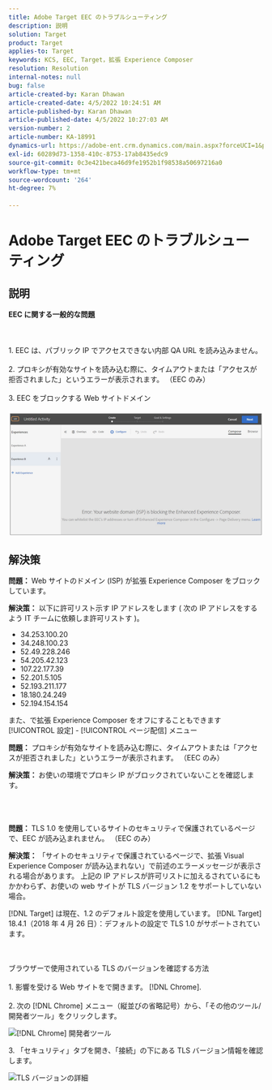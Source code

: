 ```yaml
---
title: Adobe Target EEC のトラブルシューティング
description: 説明
solution: Target
product: Target
applies-to: Target
keywords: KCS, EEC, Target，拡張 Experience Composer
resolution: Resolution
internal-notes: null
bug: false
article-created-by: Karan Dhawan
article-created-date: 4/5/2022 10:24:51 AM
article-published-by: Karan Dhawan
article-published-date: 4/5/2022 10:27:03 AM
version-number: 2
article-number: KA-18991
dynamics-url: https://adobe-ent.crm.dynamics.com/main.aspx?forceUCI=1&pagetype=entityrecord&etn=knowledgearticle&id=b7c7fe9c-cab4-ec11-983f-000d3a5d0d73
exl-id: 60289d73-1358-410c-8753-17ab8435edc9
source-git-commit: 0c3e421beca46d9fe1952b1f98538a50697216a0
workflow-type: tm+mt
source-wordcount: '264'
ht-degree: 7%

---
```


# Adobe Target EEC のトラブルシューティング

## 説明

<b>EEC に関する一般的な問題</b><br><br> <br><br>1. EEC は、パブリック IP でアクセスできない内部 QA URL を読み込みません。<br><br>2. プロキシが有効なサイトを読み込む際に、タイムアウトまたは「アクセスが拒否されました」というエラーが表示されます。 （EEC のみ）<br><br>3. EEC をブロックする Web サイトドメイン<br><br>![](assets/___b9c7fe9c-cab4-ec11-983f-000d3a5d0d73___.png)

## 解決策


<b>問題： </b>Web サイトのドメイン (ISP) が拡張 Experience Composer をブロックしています。

<b>解決策：</b> 以下に許可リスト示す IP アドレスをします ( 次の IP アドレスをするよう IT チームに依頼しま許可リストす )。



- 34.253.100.20
- 34.248.100.23
- 52.49.228.246
- 54.205.42.123
- 107.22.177.39
- 52.201.5.105
- 52.193.211.177
- 18.180.24.249
- 52.194.154.154


また、で拡張 Experience Composer をオフにすることもできます [!UICONTROL 設定] - [!UICONTROL ページ配信] メニュー





<b>問題：</b> プロキシが有効なサイトを読み込む際に、タイムアウトまたは「アクセスが拒否されました」というエラーが表示されます。 （EEC のみ）

<b>解決策： </b>お使いの環境でプロキシ IP がブロックされていないことを確認します。
<br><br> <br><br>


<b>問題： </b>TLS 1.0 を使用しているサイトのセキュリティで保護されているページで、EEC が読み込まれません。 （EEC のみ）

<b>解決策： </b>「サイトのセキュリティで保護されているページで、拡張 Visual Experience Composer が読み込まれない」で前述のエラーメッセージが表示される場合があります。 上記の IP アドレスが許可リストに加えるされているにもかかわらず、お使いの web サイトが TLS バージョン 1.2 をサポートしていない場合。

[!DNL Target] は現在、1.2 のデフォルト設定を使用しています。 [!DNL Target] 18.4.1（2018 年 4 月 26 日）：デフォルトの設定で TLS 1.0 がサポートされています。


<br><br>ブラウザーで使用されている TLS のバージョンを確認する方法<br><br>1. 影響を受ける Web サイトをで開きます。 [!DNL Chrome].<br><br>2.<b> </b>次の [!DNL Chrome] メニュー（縦並びの省略記号）から、「その他のツール/開発者ツール」をクリックします。


![[!DNL Chrome] 開発者ツール](https://experienceleague.adobe.com/docs/target/assets/chrome-developer-tools.png?lang=en)

3. 「セキュリティ」タブを開き、「接続」の下にある TLS バージョン情報を確認します。

![TLS バージョンの詳細](https://experienceleague.adobe.com/docs/target/assets/chrome-tls-version.png?lang=en)
